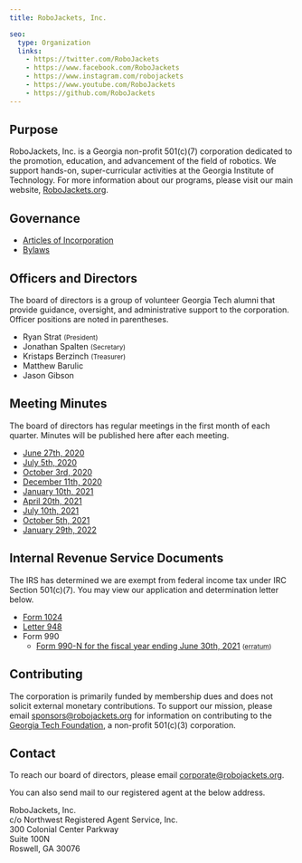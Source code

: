 ```yaml
---
title: RoboJackets, Inc.

seo:
  type: Organization
  links:
    - https://twitter.com/RoboJackets
    - https://www.facebook.com/RoboJackets
    - https://www.instagram.com/robojackets
    - https://www.youtube.com/RoboJackets
    - https://github.com/RoboJackets
---
```


## Purpose
RoboJackets, Inc. is a Georgia non-profit 501(c)(7) corporation dedicated to the promotion, education, and advancement of the field of robotics. We support hands-on, super-curricular activities at the Georgia Institute of Technology. For more information about our programs, please visit our main website, [RoboJackets.org](https://robojackets.org).

## Governance
- [Articles of Incorporation](https://drive.google.com/file/d/1OcqHgg6gsmm7M0igoncS3_vZkH_1u93N/view)
- [Bylaws](https://drive.google.com/file/d/1Nm9xpIIiznrOYsQsehvWmgUdIhvd08BZ/view)

## Officers and Directors
The board of directors is a group of volunteer Georgia Tech alumni that provide guidance, oversight, and administrative support to the corporation. Officer positions are noted in parentheses.

- Ryan Strat <small>(President)</small>
- Jonathan Spalten <small>(Secretary)</small>
- Kristaps Berzinch <small>(Treasurer)</small>
- Matthew Barulic
- Jason Gibson

## Meeting Minutes
The board of directors has regular meetings in the first month of each quarter. Minutes will be published here after each meeting.

- [June 27th, 2020](https://drive.google.com/file/d/10Drp4bHXjrMkehkWGr_uNrRqIs97UyGR/view)
- [July 5th, 2020](https://drive.google.com/file/d/1as_HCv6Hp9G7JpeVYFavYOJyuyq5FDk3/view)
- [October 3rd, 2020](https://drive.google.com/file/d/1pmLqBVuKeDCP1CiM2yEgTq1wao_JxC3e/view)
- [December 11th, 2020](https://drive.google.com/file/d/1s2VwBrz_Rm5XIkXq-zzHcbe6Rn9Lu8wZ/view)
- [January 10th, 2021](https://drive.google.com/file/d/1Qn8lSbYW0-QlOJDbYjOnjvfZ577oi5n3/view)
- [April 20th, 2021](https://drive.google.com/file/d/1Dzz-PpX8QZ9XXX7XP_Xx0P8qQtCpJMLX/view)
- [July 10th, 2021](https://drive.google.com/file/d/1OuhhnvW1XpgzmbM9TA-lEkez92amMdxX/view)
- [October 5th, 2021](https://drive.google.com/file/d/1GSqRhuZ3_t3iLRF1RKI0Ng-TSNOXMqSf/view)
- [January 29th, 2022](https://drive.google.com/file/d/1TQgcQba7Qb1s39WXvSEfw4GH6gPsBUTN/view)

## Internal Revenue Service Documents
The IRS has determined we are exempt from federal income tax under IRC Section 501(c)(7). You may view our application and determination letter below.

- [Form 1024](https://drive.google.com/file/d/1nmLuJcVOq79W_DozCqRSSE36UIuJWmJb/view)
- [Letter 948](https://drive.google.com/file/d/1JibB0Ob3ffuDw0bGXW1sJKUb8nia7gx9/view)
- Form 990
  - [Form 990-N for the fiscal year ending June 30th, 2021](https://drive.google.com/file/d/1HUBCrdszGFcEJtzuse-BWAj1YhISb95c/view) <small>(<abbr title="Due to a clerical error, this filing lists Kristaps Berzinch as the principal officer. The correct principal officer is Ryan Strat. The IRS does not accept revisions to filed 990N forms.">erratum</abbr>)</small>

## Contributing
The corporation is primarily funded by membership dues and does not solicit external monetary contributions. To support our mission, please email [sponsors@robojackets.org](mailto:sponsors@robojackets.org) for information on contributing to the [Georgia Tech Foundation](https://www.gtf.gatech.edu), a non-profit 501(c)(3) corporation.

## Contact
To reach our board of directors, please email [corporate@robojackets.org](mailto:corporate@robojackets.org).

You can also send mail to our registered agent at the below address.

RoboJackets, Inc.<br>
c/o Northwest Registered Agent Service, Inc.<br>
300 Colonial Center Parkway<br>
Suite 100N<br>
Roswell, GA 30076
